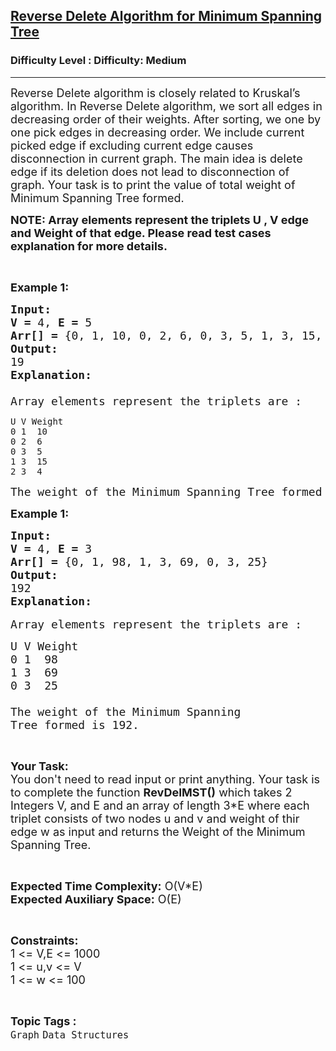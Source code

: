 <h2><a href="https://www.geeksforgeeks.org/problems/reverse-delete-algorithm-for-minimum-spanning-tree1158/1?page=6&category=Graph&sortBy=submissions">Reverse Delete Algorithm for Minimum Spanning Tree</a></h2><h3>Difficulty Level : Difficulty: Medium</h3><hr><div class="problems_problem_content__Xm_eO"><p><span style="font-size: 18px;">Reverse Delete algorithm is closely related to Kruskal’s algorithm. In Reverse Delete algorithm, we sort all edges in decreasing order of their weights. After sorting, we one by one pick edges in decreasing order. We include current picked edge if excluding current edge causes disconnection in current graph. The main idea is delete edge if its deletion does not lead to disconnection of graph. Your task is to print the value of total weight of Minimum Spanning Tree formed.</span></p>
<p><strong><span style="font-size: 18px;">NOTE: Array elements represent the triplets U , V edge and Weight of that edge. Please read test cases explanation for more details.</span></strong></p>
<p>&nbsp;</p>
<p><span style="font-size: 18px;"><strong>Example 1:</strong></span></p>
<pre><span style="font-size: 18px;"><strong>Input:</strong></span>
<span style="font-size: 18px;"><strong>V = </strong>4, <strong>E = </strong>5</span>
<span style="font-size: 18px;"><strong>Arr[] = </strong>{0, 1, 10, 0, 2, 6, 0, 3, 5, 1, 3, 15, 2, 3, 4}</span>
<span style="font-size: 18px;"><strong>Output:</strong></span>
<span style="font-size: 18px;">19</span>
<span style="font-size: 18px;"><strong>Explanation:<br><br></strong>Array elements represent the triplets are :</span></pre>
<pre><span>U V Weight<br>0 1  10<br>0 2  6<br>0 3  5<br>1 3  15<br>2 3  4</span></pre>
<pre><span style="font-size: 18px;"></span><span style="font-size: 18px;">The weight of the Minimum Spanning Tree formed is 19.</span></pre>
<p><span style="font-size: 18px;"><strong>Example 1:</strong></span></p>
<pre><span style="font-size: 18px;"><strong>Input:</strong></span>
<span style="font-size: 18px;"><strong>V = </strong>4, <strong>E = </strong>3</span>
<span style="font-size: 18px;"><strong>Arr[] = </strong>{0, 1, 98, 1, 3, 69, 0, 3, 25}</span>
<span style="font-size: 18px;"><strong>Output:</strong></span>
<span style="font-size: 18px;">192</span>
<span style="font-size: 18px;"><strong>Explanation:<br></strong></span>
<span style="font-size: 18px;">Array elements represent the triplets are :</span></pre>
<pre><span style="font-size: 18px;">U V Weight<br>0 1  98<br>1 3  69<br>0 3  25<br><br></span><span style="font-size: 18px;">The weight of the Minimum Spanning
Tree formed is 192.</span></pre>
<p>&nbsp;</p>
<p><span style="font-size: 18px;"><strong>Your Task:</strong><br>You don't need to read input or print anything. Your task is to complete the function <strong>RevDelMST()</strong> which takes 2 Integers V, and E and an array of length 3*E where each triplet consists of two nodes u and v and weight of thir edge w as input and returns the Weight of the Minimum Spanning Tree.</span></p>
<p>&nbsp;</p>
<p><span style="font-size: 18px;"><strong>Expected Time Complexity:</strong> O(V*E)<br><strong>Expected Auxiliary Space:</strong> O(E)</span></p>
<p>&nbsp;</p>
<p><span style="font-size: 18px;"><strong>Constraints:</strong></span><br><span style="font-size: 18px;">1 &lt;= V,E &lt;= 1000</span><br><span style="font-size: 18px;">1 &lt;= u,v &lt;= V<br>1 &lt;= w &lt;= 100</span></p></div><br><p><span style=font-size:18px><strong>Topic Tags : </strong><br><code>Graph</code>&nbsp;<code>Data Structures</code>&nbsp;